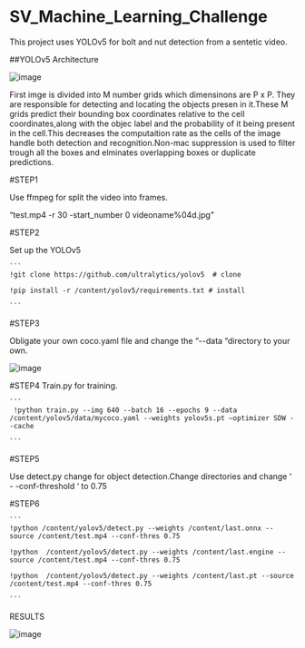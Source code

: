# SV_Machine_Learning_Challenge

This project uses YOLOv5 for bolt and nut detection from a sentetic video.

##YOLOv5 Architecture

![image](https://user-images.githubusercontent.com/104059824/220721661-5a388af5-3f99-495e-bed9-49b93cc44ca1.png)


First imge is divided into M number grids which dimensinons are P x P. They are responsible for detecting and locating the objects presen in it.These M grids predict their bounding box coordinates relative to the cell coordinates,along with the objec label and the probability of it being present in the cell.This decreases the computaition rate as the cells of the image handle both detection and recognition.Non-mac suppression is used to filter trough all the boxes and elminates overlapping boxes or duplicate predictions.


#STEP1

Use ffmpeg for split the video into frames.


“test.mp4  -r 30 -start_number 0  videoname%04d.jpg”


#STEP2

Set up the YOLOv5

````
```
!git clone https://github.com/ultralytics/yolov5  # clone

!pip install -r /content/yolov5/requirements.txt # install

```
````


#STEP3

Obligate your own coco.yaml file and change the “--data “directory to your own.

![image](https://user-images.githubusercontent.com/104059824/220723449-75d541fb-6678-4400-9cc7-edd548c25cda.png)

#STEP4
 Train.py for training.
 
````
```
 !python train.py --img 640 --batch 16 --epochs 9 --data /content/yolov5/data/mycoco.yaml --weights yolov5s.pt –optimizer SDW --cache

```
````

 #STEP5
 
 Use detect.py change for object detection.Change directories and  change ‘ - -conf-threshold ‘ to 0.75


 #STEP6

 
````
```
!python /content/yolov5/detect.py --weights /content/last.onnx --source /content/test.mp4 --conf-thres 0.75

!python  /content/yolov5/detect.py --weights /content/last.engine --source /content/test.mp4 --conf-thres 0.75

!python  /content/yolov5/detect.py --weights /content/last.pt --source /content/test.mp4 --conf-thres 0.75

```
````

RESULTS

![image](https://user-images.githubusercontent.com/104059824/220724517-61b035fd-56b4-4a16-b469-f6976ac91c8b.png)



